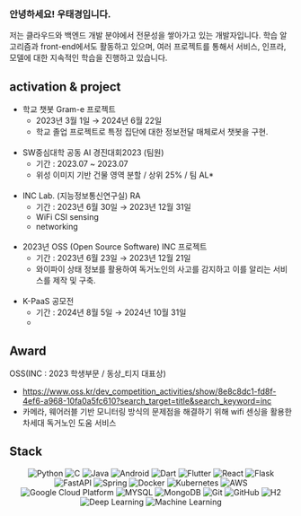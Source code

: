 ### 안녕하세요! 우태경입니다.
저는 클라우드와 백엔드 개발 분야에서 전문성을 쌓아가고 있는 개발자입니다.
학습 알고리즘과 front-end에서도 활동하고 있으며, 여러 프로젝트를 통해서 서비스, 인프라, 모델에 대한 지속적인 학습을 진행하고 있습니다.

## activation & project
- 학교 챗봇 Gram-e 프로젝트
    - 2023년 3월 1일 → 2024년 6월 22일
    - 학교 졸업 프로젝트로 특정 집단에 대한 정보전달 매체로서 챗봇을 구현.
<br><br>
- SW중심대학 공동 AI 경진대회2023 (팀원)
    - 기간 : 2023.07 ~ 2023.07
    - 위성 이미지 기반 건물 영역 분할 / 상위 25% / 팀 AL*
<br><br>
- INC Lab. (지능정보통신연구실) RA
    - 기간 : 2023년 6월 30일 → 2023년 12월 31일
    - WiFi CSI sensing
    - networking 
<br><br>
- 2023년 OSS (Open Source Software) INC 프로젝트
    - 기간 : 2023년 6월 23일 → 2023년 12월 21일
    - 와이파이 상태 정보를 활용하여 독거노인의 사고를 감지하고 이를 알리는 서비스를 제작 및 구축.
<br><br>
- K-PaaS 공모전
    - 기간 : 2024년 8월 5일 → 2024년 10월 31일
    - 

## Award<br>
OSS(INC : 2023 학생부문 / 동상_티지 대표상)
- https://www.oss.kr/dev_competition_activities/show/8e8c8dc1-fd8f-4ef6-a968-10fa0a5fc610?search_target=title&search_keyword=inc
- 카메라, 웨어러블 기반 모니터링 방식의 문제점을 해결하기 위해 wifi 센싱을 활용한 차세대 독거노인 도움 서비스



## Stack
<div align=center>

  ![Python](https://img.shields.io/badge/python-3776AB.svg?style=for-the-badge&logo=python&logoColor=white)
  ![C](https://img.shields.io/badge/C-A8B9CC?style=for-the-badge&logo=C&logoColor=white)
  ![Java](https://img.shields.io/badge/java-000000.svg?style=for-the-badge&logo=openjdk&logoColor=white)
  ![Android](https://img.shields.io/badge/Android-34A853?style=for-the-badge&logo=android&logoColor=white)
  ![Dart](https://img.shields.io/badge/dart-0175C2?style=for-the-badge&logo=dart&logoColor=white)
  ![Flutter](https://img.shields.io/badge/flutter-02569B?style=for-the-badge&logo=flutter&logoColor=white)
  ![React](https://img.shields.io/badge/react-61DAFB?style=for-the-badge&logo=react&logoColor=black)
  ![Flask](https://img.shields.io/badge/flask-000000.svg?style=for-the-badge&logo=flask&logoColor=white)
  ![FastAPI](https://img.shields.io/badge/fastapi-009688.svg?style=for-the-badge&logo=fastapi&logoColor=white)
  ![Spring](https://img.shields.io/badge/spring-6DB33F?style=for-the-badge&logo=spring&logoColor=white)
  ![Docker](https://img.shields.io/badge/docker-2496ED.svg?style=for-the-badge&logo=docker&logoColor=white)
  ![Kubernetes](https://img.shields.io/badge/kubernetes-326CE5.svg?style=for-the-badge&logo=kubernetes&logoColor=white)
  ![AWS](https://img.shields.io/badge/Amazon_AWS-232F3E?style=for-the-badge&logo=amazonaws&logoColor=white)
  ![Google Cloud Platform](https://img.shields.io/badge/Google%20Cloud%20Platform-4285F4?style=for-the-badge&logo=google-cloud&logoColor=white)
  ![MYSQL](https://img.shields.io/badge/mysql-4479A1.svg?style=for-the-badge&logo=mysql&logoColor=white)
  ![MongoDB](https://img.shields.io/badge/mongodb-47A248.svg?style=for-the-badge&logo=mongodb&logoColor=white)
  ![Git](https://img.shields.io/badge/git-F05032.svg?style=for-the-badge&logo=git&logoColor=white)
  ![GitHub](https://img.shields.io/badge/Github-181717?style=for-the-badge&logo=Github&logoColor=white)
  ![H2](https://img.shields.io/badge/H2-003545.svg?style=for-the-badge&logo=h2&logoColor=white)
  ![Deep Learning](https://img.shields.io/badge/Deep%20Learning-black)
  ![Machine Learning](https://img.shields.io/badge/Machine%20Learning-blue)

</div>

<!--
**wootaegyeoung/wootaegyeoung** is a ✨ _special_ ✨ repository because its `README.md` (this file) appears on your GitHub profile.

Here are some ideas to get you started:

- 🔭 I’m currently working on ...
- 🌱 I’m currently learning ...
- 👯 I’m looking to collaborate on ...
- 🤔 I’m looking for help with ...
- 💬 Ask me about ...
- 📫 How to reach me: ...
- 😄 Pronouns: ...
- ⚡ Fun fact: ...
-->
